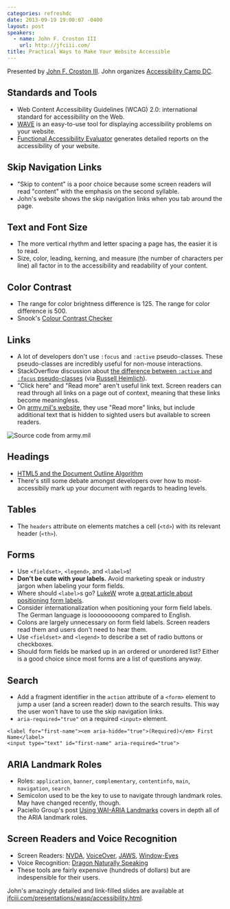 ```yaml
---
categories: refreshdc
date: 2013-09-19 19:00:07 -0400
layout: post
speakers:
  - name: John F. Croston III
    url: http://jfciii.com/
title: Practical Ways to Make Your Website Accessible
---
```


Presented by [John F. Croston III](http://jfciii.com/). John organizes [Accessibility Camp DC](http://accessibilitycampdc.org/).


## Standards and Tools

- Web Content Accessibility Guidelines (WCAG) 2.0: international standard for accessibility on the Web.
- [WAVE](http://wave.webaim.org/) is an easy-to-use tool for displaying accessibility problems on your website.
- [Functional Accessibility Evaluator](http://fae.cita.uiuc.edu/) generates detailed reports on the accessibility of your website.


## Skip Navigation Links

- "Skip to content" is a poor choice because some screen readers will read "content" with the emphasis on the second syllable.
- John's website shows the skip navigation links when you tab around the page.


## Text and Font Size

- The more vertical rhythm and letter spacing a page has, the easier it is to read.
- Size, color, leading, kerning, and measure (the number of characters per line) all factor in to the accessibility and readability of your content.


## Color Contrast

- The range for color brightness difference is 125. The range for color difference is 500.
- Snook's [Colour Contrast Checker](http://snook.ca/technical/colour_contrast/colour.html)


## Links

- A lot of developers don't use `:focus` and `:active` pseudo-classes. These pseudo-classes are incredibly useful for non-mouse interactions.
- StackOverflow discussion about [the difference between `:active` and `:focus` pseudo-classes](http://stackoverflow.com/questions/1677990/what-is-the-difference-between-focus-and-active) (via [Russell Heimlich](https://twitter.com/kingkool68/status/380834790150115328)).
- "Click here" and "Read more" aren't useful link text. Screen readers can read through all links on a page out of context, meaning that these links become meaningless.
- On [army.mil's website](http://www.army.mil/), they use "Read more" links, but include additional text that is hidden to sighted users but available to screen readers.

![Source code from army.mil](http://f.cl.ly/items/1T2p2O2S3H3t0m3B3U3b/Image%202013.09.19%207%3A26%3A38%20PM.png)


## Headings

- [HTML5 and the Document Outline Algorithm](http://coding.smashingmagazine.com/2011/08/16/html5-and-the-document-outlining-algorithm/)
- There's still some debate amongst developers over how to most-accessibily mark up your document with regards to heading levels.


## Tables

- The `headers` attribute on elements matches a cell (`<td>`) with its relevant header (`<th>`).


## Forms

- Use `<fieldset>`, `<legend>`, and `<label>`s!
- **Don't be cute with your labels.** Avoid marketing speak or industry jargon when labeling your form fields.
- Where should `<label>`s go? [LukeW](http://www.lukew.com/) wrote [a great article about positioning form labels](http://www.lukew.com/ff/entry.asp?504).
- Consider internationalization when positioning your form field labels. The German language is looooooooong compared to English.
- Colons are largely unnecessary on form field labels. Screen readers read them and users don't need to hear them.
- Use `<fieldset>` and `<legend>` to describe a set of radio buttons or checkboxes.
- Should form fields be marked up in an ordered or unordered list? Either is a good choice since most forms are a list of questions anyway.


## Search

- Add a fragment identifier in the `action` attribute of a `<form>` element to jump a user (and a screen reader) down to the search results. This way the user won't have to use the skip navigation links.
- `aria-required="true"` on a required `<input>` element.

```
<label for="first-name"><em aria-hidde="true">(Required)</em> First Name</label>
<input type="text" id="first-name" aria-required="true">
```


## ARIA Landmark Roles

- Roles: `application`, `banner`, `complementary`, `contentinfo`, `main`, `navigation`, `search`
- Semicolon used to be the key to use to navigate through landmark roles. May have changed recently, though.
- Paciello Group's post [Using WAI-ARIA Landmarks](http://blog.paciellogroup.com/2013/02/using-wai-aria-landmarks-2013/) covers in depth all of the ARIA landmark roles.


## Screen Readers and Voice Recognition

- Screen Readers: [NVDA](http://www.nvaccess.org/), [VoiceOver](http://www.apple.com/accessibility/osx/voiceover/‎), [JAWS](http://www.freedomscientific.com/products/fs/jaws-product-page.asp), [Window-Eyes](http://www.gwmicro.com/Window-Eyes/)
- Voice Recognition: [Dragon Naturally Speaking](http://www.nuance.com/dragon/index.htm)
- These tools are fairly expensive (hundreds of dollars) but are indespensible for their users.


John's amazingly detailed and link-filled slides are available at [jfciii.com/presentations/wasp/accessibility.html](http://jfciii.com/presentations/wasp/accessibility.html).
